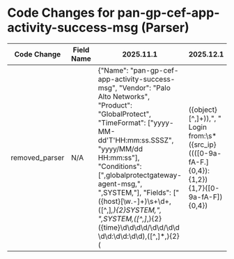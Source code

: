# Code Changes for pan-gp-cef-app-activity-success-msg (Parser)

| Code Change | Field Name | 2025.11.1 | 2025.12.1 |
|-------------|------------|-----------|------------|
| removed_parser | N/A | {"Name": "pan-gp-cef-app-activity-success-msg", "Vendor": "Palo Alto Networks", "Product": "GlobalProtect", "TimeFormat": ["yyyy-MM-dd'T'HH:mm:ss.SSSZ", "yyyy/MM/dd HH:mm:ss"], "Conditions": [",globalprotectgateway-agent-msg,", ",SYSTEM,"], "Fields": ["({host}[\w.\-]+)\s+\d+,([^,]*,){2}SYSTEM,", ",SYSTEM,([^,]*,){2}({time}\d\d\d\d\/\d\d\/\d\d \d\d:\d\d:\d\d),([^,]*,){2}(|({object}[^,]+)),", " Login from:\s*({src_ip}((([0-9a-fA-F.]{0,4}):{1,2}){1,7}([0-9a-fA-F]){0,4})|(((25[0-5]|(2[0-4]|1\d|[0-9]|)\d)\.?\b){4}))(:({src_port}\d+))?", " User name:\s*(({email_address}([A-Za-z0-9]+[!#$%&'+-\/=?^_`~])*[A-Za-z0-9]+@[^\]\s\"\\,\|]+\.[^\]\s\"\\,\|]+)|({user}[\w\.\-\!\#\^\~]{1,40}\$?))", " Message:\s*({operation}[^,]+)", " method:\s*({additional_info}[^,]+)", ",({app}globalprotect),", "((?:1969-[^,]+?)|({time}\d\d\d\d-\d\d-\d\dT\d\d:\d\d:\d\d\.\d+[\+-]\d+:\d+))"], "ParserVersion": "v1.0.0"} | N/A |